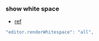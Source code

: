 ### show white space
* [ref](https://stackoverflow.com/questions/30140595/show-whitespace-characters-in-visual-studio-code)

```js
"editor.renderWhitespace": "all", 
```
